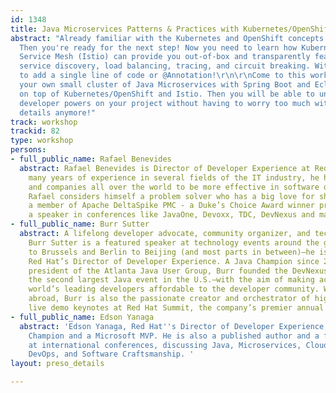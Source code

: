 ```yaml
---
id: 1348
title: Java Microservices Patterns & Practices with Kubernetes/OpenShift and Istio
abstract: "Already familiar with the Kubernetes and OpenShift concepts and features?
  Then you're ready for the next step! Now you need to learn how Kubernetes and a
  Service Mesh (Istio) can provide you out-of-box and transparently features like
  service discovery, load balancing, tracing, and circuit breaking. Without having
  to add a single line of code or @Annotation!\r\n\r\nCome to this workshop to build
  your own small cluster of Java Microservices with Spring Boot and Eclipse Vert.x
  on top of Kubernetes/OpenShift and Istio. Then you will be able to unleash your
  developer powers on your project without having to worry too much with your infrastructure
  details anymore!"
track: workshop
trackid: 82
type: workshop
persons:
- full_public_name: Rafael Benevides
  abstract: Rafael Benevides is Director of Developer Experience at Red Hat. With
    many years of experience in several fields of the IT industry, he helps developers
    and companies all over the world to be more effective in software development.
    Rafael considers himself a problem solver who has a big love for sharing. He is
    a member of Apache DeltaSpike PMC - a Duke’s Choice Award winner project, and
    a speaker in conferences like JavaOne, Devoxx, TDC, DevNexus and many others.
- full_public_name: Burr Sutter
  abstract: A lifelong developer advocate, community organizer, and technology evangelist,
    Burr Sutter is a featured speaker at technology events around the globe—from Bangalore
    to Brussels and Berlin to Beijing (and most parts in between)—he is currently
    Red Hat’s Director of Developer Experience. A Java Champion since 2005 and former
    president of the Atlanta Java User Group, Burr founded the DevNexus conference—now
    the second largest Java event in the U.S.—with the aim of making access to the
    world’s leading developers affordable to the developer community. When not speaking
    abroad, Burr is also the passionate creator and orchestrator of highly-interactive
    live demo keynotes at Red Hat Summit, the company’s premier annual event.
- full_public_name: Edson Yanaga
  abstract: 'Edson Yanaga, Red Hat''s Director of Developer Experience, is a Java
    Champion and a Microsoft MVP. He is also a published author and a frequent speaker
    at international conferences, discussing Java, Microservices, Cloud Computing,
    DevOps, and Software Craftsmanship. '
layout: preso_details

---
```

